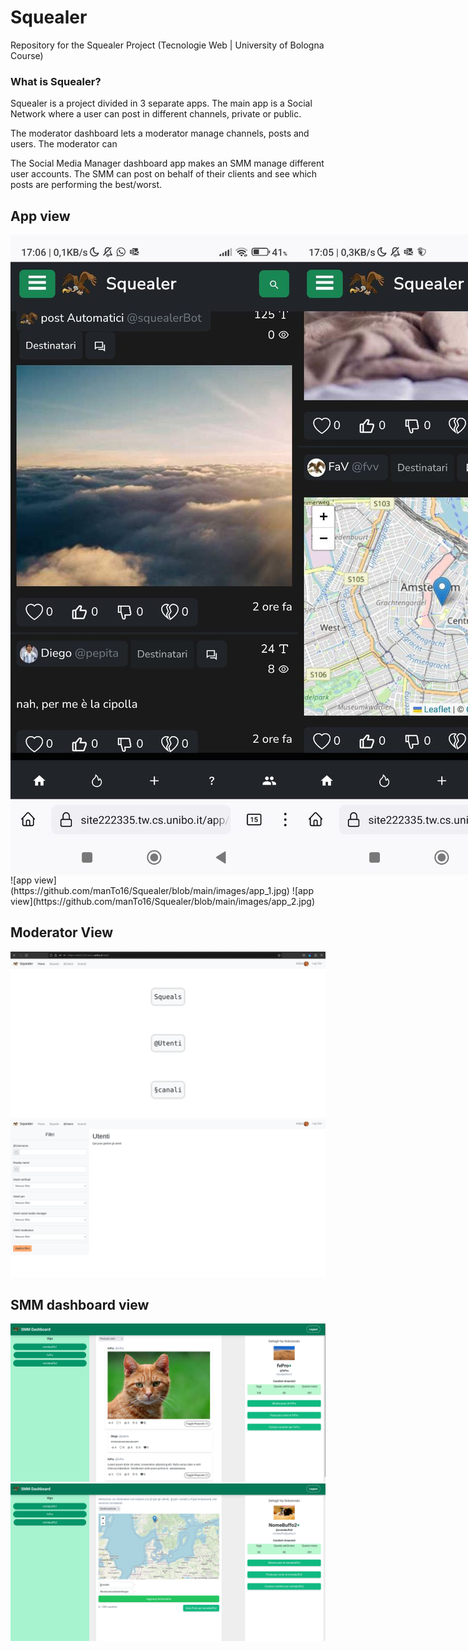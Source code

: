 # Squealer
Repository for the Squealer Project (Tecnologie Web | University of Bologna Course)

### What is Squealer?
Squealer is a project divided in 3 separate apps. The main app is a Social Network where a user can post in different channels, private or public.

The moderator dashboard lets a moderator manage channels, posts and users. The moderator can 

The Social Media Manager dashboard app makes an SMM manage different user accounts. The SMM can post on behalf of their clients and see which posts are performing the best/worst.


## App view
<div style="display: flex;">
  <img src="https://github.com/manTo16/Squealer/blob/main/images/app_1.jpg" heigth="600">
  <img src="https://github.com/manTo16/Squealer/blob/main/images/app_2.jpg" heigth="600">
</div>
![app view](https://github.com/manTo16/Squealer/blob/main/images/app_1.jpg)
![app view](https://github.com/manTo16/Squealer/blob/main/images/app_2.jpg)

## Moderator View
![mod view](https://github.com/manTo16/Squealer/blob/main/images/mod_1.png)
![mod view](https://github.com/manTo16/Squealer/blob/main/images/mod_2.png)

## SMM dashboard view
![smm view](https://github.com/manTo16/Squealer/blob/main/images/smm_1.png)
![smm view](https://github.com/manTo16/Squealer/blob/main/images/smm_2.png)